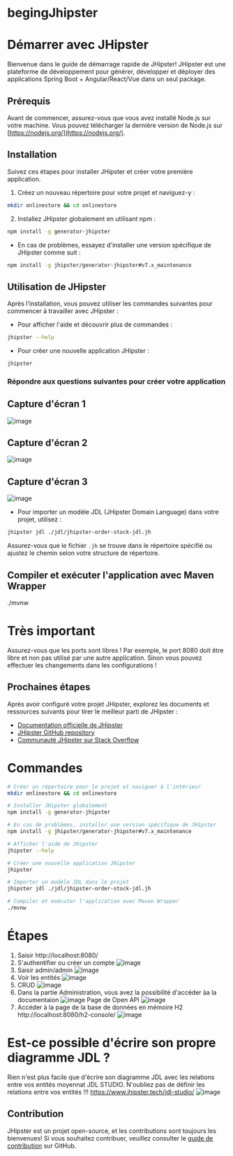 # begingJhipster

# Démarrer avec JHipster

Bienvenue dans le guide de démarrage rapide de JHipster! JHipster est une plateforme de développement pour générer, développer et déployer des applications Spring Boot + Angular/React/Vue dans un seul package.

## Prérequis

Avant de commencer, assurez-vous que vous avez installé Node.js sur votre machine. Vous pouvez télécharger la dernière version de Node.js sur [https://nodejs.org/](https://nodejs.org/).

## Installation

Suivez ces étapes pour installer JHipster et créer votre première application.

1. Créez un nouveau répertoire pour votre projet et naviguez-y :

```bash
mkdir onlinestore && cd onlinestore
```

2. Installez JHipster globalement en utilisant npm :

```bash
npm install -g generator-jhipster
```

- En cas de problèmes, essayez d'installer une version spécifique de JHipster comme suit :

```bash
npm install -g jhipster/generator-jhipster#v7.x_maintenance
```

## Utilisation de JHipster

Après l'installation, vous pouvez utiliser les commandes suivantes pour commencer à travailler avec JHipster :

- Pour afficher l'aide et découvrir plus de commandes :

```bash
jhipster --help
```

- Pour créer une nouvelle application JHipster :

```bash
jhipster
```
### Répondre aux questions suivantes pour créer votre application
## Capture d'écran 1
![image](https://github.com/hrhouma/begingJhipster/assets/10111526/ca73690a-fc74-413e-a86c-8dc9af49b8e3)
## Capture d'écran 2
![image](https://github.com/hrhouma/begingJhipster/assets/10111526/5ec85c33-f3c5-48e9-8831-af70ff7118f8)
## Capture d'écran 3
![image](https://github.com/hrhouma/begingJhipster/assets/10111526/42534685-e2ae-47bb-91b3-ecb7461545d8)

- Pour importer un modèle JDL (JHipster Domain Language) dans votre projet, utilisez :

```bash
jhipster jdl ./jdl/jhipster-order-stock-jdl.jh
```

Assurez-vous que le fichier `.jh` se trouve dans le répertoire spécifié ou ajustez le chemin selon votre structure de répertoire.

## Compiler et exécuter l'application avec Maven Wrapper
./mvnw

# Très important
Assurez-vous que les ports sont libres ! Par exemple, le port 8080 doit être libre et non pas utilisé par une autre application.
Sinon vous pouvez effectuer les changements dans les configurations !

## Prochaines étapes

Après avoir configuré votre projet JHipster, explorez les documents et ressources suivants pour tirer le meilleur parti de JHipster :

- [Documentation officielle de JHipster](https://www.jhipster.tech/documentation-archive/)
- [JHipster GitHub repository](https://github.com/jhipster/generator-jhipster)
- [Communauté JHipster sur Stack Overflow](https://stackoverflow.com/questions/tagged/jhipster)

# Commandes

```bash
# Créer un répertoire pour le projet et naviguer à l'intérieur
mkdir onlinestore && cd onlinestore

# Installer JHipster globalement
npm install -g generator-jhipster

# En cas de problèmes, installer une version spécifique de JHipster
npm install -g jhipster/generator-jhipster#v7.x_maintenance

# Afficher l'aide de JHipster
jhipster --help

# Créer une nouvelle application JHipster
jhipster

# Importer un modèle JDL dans le projet
jhipster jdl ./jdl/jhipster-order-stock-jdl.jh

# Compiler et exécuter l'application avec Maven Wrapper
./mvnw
```
# Étapes
1. Saisir http://localhost:8080/ 
2. S'authentifier ou créer un compte
![image](https://github.com/hrhouma/begingJhipster/assets/10111526/8a69fa18-6d6a-43aa-b3bc-1605e658febe)
3. Saisir admin/admin
![image](https://github.com/hrhouma/begingJhipster/assets/10111526/0b1e27ef-db8c-4f48-85cc-dd174dd484de)
4. Voir les entités
![image](https://github.com/hrhouma/begingJhipster/assets/10111526/d1f97c76-661f-4ece-b76f-af4da985767c)
5. CRUD
![image](https://github.com/hrhouma/begingJhipster/assets/10111526/49268ed1-c87a-40d1-b8b4-a88b2d7e6201)
6. Dans la partie Administration, vous avez la possibilité d'accéder àa la documentaion
![image](https://github.com/hrhouma/begingJhipster/assets/10111526/635af71f-d7c2-4408-b043-ba3e46ec10c3)
Page de Open API
![image](https://github.com/hrhouma/begingJhipster/assets/10111526/38080985-fb06-49e6-9edf-e550d0a1c672)
7. Accéder à la page de la base de données en mémoire H2
http://localhost:8080/h2-console/
![image](https://github.com/hrhouma/begingJhipster/assets/10111526/7aab369f-7c69-4e0c-8688-729d34a7a5eb)

# Est-ce possible d'écrire son propre diagramme JDL ?
Rien n'est plus facile que d'écrire son diagramme JDL avec les relations entre vos entités moyennat JDL STUDIO.
N'oubliez pas de définir les relations entre vos entités !!!
https://www.jhipster.tech/jdl-studio/
![image](https://github.com/hrhouma/begingJhipster/assets/10111526/6a20d3ff-f1b4-47b6-9eb5-8c3e37f31627)


## Contribution

JHipster est un projet open-source, et les contributions sont toujours les bienvenues! Si vous souhaitez contribuer, veuillez consulter le [guide de contribution](https://github.com/jhipster/generator-jhipster/blob/main/CONTRIBUTING.md) sur GitHub.
